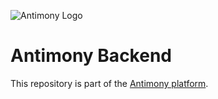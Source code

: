 ![Antimony Logo](https://antimony-team.github.io/antimony/images/logo.svg)

# Antimony Backend

This repository is part of the [Antimony platform](https://github.com/antimony-team/antimony).